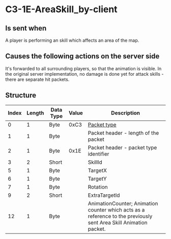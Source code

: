 # C3-1E-AreaSkill_by-client

## Is sent when

A player is performing an skill which affects an area of the map.

## Causes the following actions on the server side

It's forwarded to all surrounding players, so that the animation is visible. In the original server implementation, no damage is done yet for attack skills - there are separate hit packets.

## Structure

| Index | Length | Data Type | Value | Description |
|-------|--------|-----------|-------|-------------|
| 0 | 1 |   Byte   | 0xC3  | [Packet type](PacketTypes.md) |
| 1 | 1 |    Byte   |      | Packet header - length of the packet |
| 2 | 1 |    Byte   | 0x1E  | Packet header - packet type identifier |
| 3 | 2 | Short |  | SkillId |
| 5 | 1 | Byte |  | TargetX |
| 6 | 1 | Byte |  | TargetY |
| 7 | 1 | Byte |  | Rotation |
| 9 | 2 | Short |  | ExtraTargetId |
| 12 | 1 | Byte |  | AnimationCounter; Animation counter which acts as a reference to the previously sent Area Skill Animation packet. |